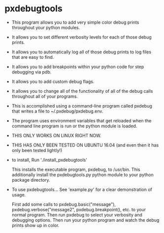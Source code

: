 # pxdebugtools
* This program allows you to add very simple color debug prints throughout your python modules.
     
* It allows you to set different verbosity levels for each of those debug prints.
     
* It allows you to automatically log all of those debug prints to log files that are easy to find.
     
* It allows you to add breakpoints within your python code for step debugging via pdb.
     
* It allows you to add custom debug flags.
     
* It allows you to change all of the functionality of all of the debug calls throughout all of your programs.
     
* This is accomplished using a command-line program called pxdebug that writes a file to ~/.pxdebug/pxdebug.env.
     
* The program uses environment variables that get reloaded when the command line program is run or the python module is loaded.

* THIS ONLY WORKS ON LINUX RIGHT NOW.
* THIS HAS ONLY BEEN TESTED ON UBUNTU 16.04 (and even then it has only been tested lightly!)
* to install, 
    Run './install_pxdebugtools'

    This installs the executable program, pxdebug, to /usr/bin.
    This additionally install the pxdebugtools.py python module to your python package directory.

 * To use pxdebugtools... See 'example.py' for a clear demonstration of usage. 
    
    First add some calls to pxdebug.basic("message"), pxdebug.verbose("message2", pxdebug.breakpoint(), etc. to your normal program.
    Then run pxdebug to select your verbosity and debugging options.
    Then run your python program and watch the debug prints show up in color.
